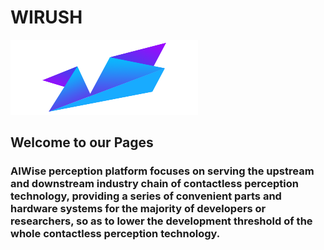 #  WIRUSH

<img src="../img/AIWISE.png" width="300" height="120"/>


## Welcome to our Pages  
 
### AIWise perception platform focuses on serving the upstream and downstream industry chain of contactless perception technology, providing a series of convenient parts and hardware systems for the majority of developers or researchers, so as to lower the development threshold of the whole contactless perception technology.  
